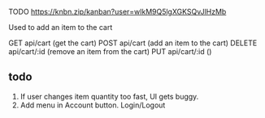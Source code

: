 TODO
https://knbn.zip/kanban?user=wlkM9Q5lgXGKSQvJlHzMb

Used to add an item to the cart

GET api/cart (get the cart)
POST api/cart (add an item to the cart)
DELETE api/cart/:id (remove an item from the cart)
PUT api/cart/:id ()

## todo

1. If user changes item quantity too fast, UI gets buggy.
2. Add menu in Account button. Login/Logout
